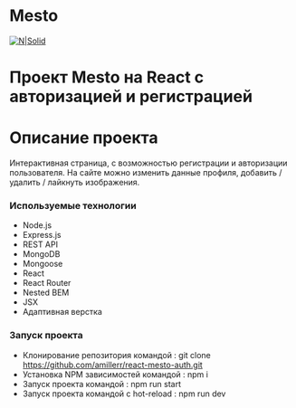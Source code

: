 # Mesto
[![N|Solid](https://pictures.s3.yandex.net/animation_topic/logo.svg)](https://praktikum.yandex.ru/)
# Проект Mesto на React с авторизацией и регистрацией

# Описание проекта

Интерактивная страница, c возможностью регистрации и авторизации пользователя.
На сайте можно изменить данные профиля, добавить / удалить / лайкнуть изображения.

### Используемые технологии
- Node.js
- Express.js
- REST API
- MongoDB
- Mongoose
- React
- React Router
- Nested BEM
- JSX
- Адаптивная верстка

### Запуск проекта

- Клонирование репозитория командой : git clone https://github.com/amillerr/react-mesto-auth.git
- Установка NPM зависимостей командой : npm i
- Запуск проекта командой : npm run start 
- Запуск проекта командой c hot-reload : npm run dev
